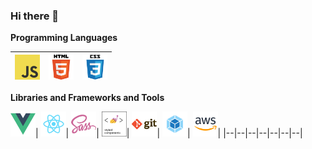 ### Hi there 👋


**Programming Languages**

<img alt="JS" title="JavaScript" width="40px" src="https://raw.githubusercontent.com/github/explore/master/topics/javascript/javascript.png">|<img title="HTML" alt="HTML" width="40px" src="https://raw.githubusercontent.com/github/explore/master/topics/html/html.png">|<img title="CSS" alt="CSS" width="40px" src="https://raw.githubusercontent.com/github/explore/master/topics/css/css.png">
|--|--|--|


**Libraries and Frameworks and Tools**

<img title="Vue" alt="Vue" width="40px" src="https://raw.githubusercontent.com/github/explore/master/topics/vue/vue.png">|
<img title="React" alt="React" width="40px" src="https://raw.githubusercontent.com/github/explore/master/topics/react/react.png">|
<img title="Sass" alt="Sass" width="40px" src="https://raw.githubusercontent.com/github/explore/master/topics/sass/sass.png">|
<img title="Styled Components" alt="Styled Components" width="40px" src="https://raw.githubusercontent.com/github/explore/master/topics/styled-components/styled-components.png">|
<img title="Git" alt="Git" width="40px" src="https://raw.githubusercontent.com/github/explore/master/topics/git/git.png">|
<img title="Webpack" alt="Webpack" width="40px" src="https://raw.githubusercontent.com/github/explore/master/topics/webpack/webpack.png">|
<img title="Aws" alt="Aws" width="40px" src="https://raw.githubusercontent.com/github/explore/master/topics/aws/aws.png">|
|--|--|--|--|--|--|--|



<!--
**aydncnar/aydncnar** is a ✨ _special_ ✨ repository because its `README.md` (this file) appears on your GitHub profile.

Here are some ideas to get you started:

- 🔭 I’m currently working on ...
- 🌱 I’m currently learning ...
- 👯 I’m looking to collaborate on ...
- 🤔 I’m looking for help with ...
- 💬 Ask me about ...
- 📫 How to reach me: ...
- 😄 Pronouns: ...
- ⚡ Fun fact: ...
-->
